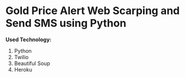 # Gold Price Alert Web Scarping and Send SMS using Python
 <b>Used Technology:</b>
<ol>
<li>Python</li>
<li>Twilio</li>
<li>Beautiful Soup</li>
 <li>Heroku</li>
</ol>
